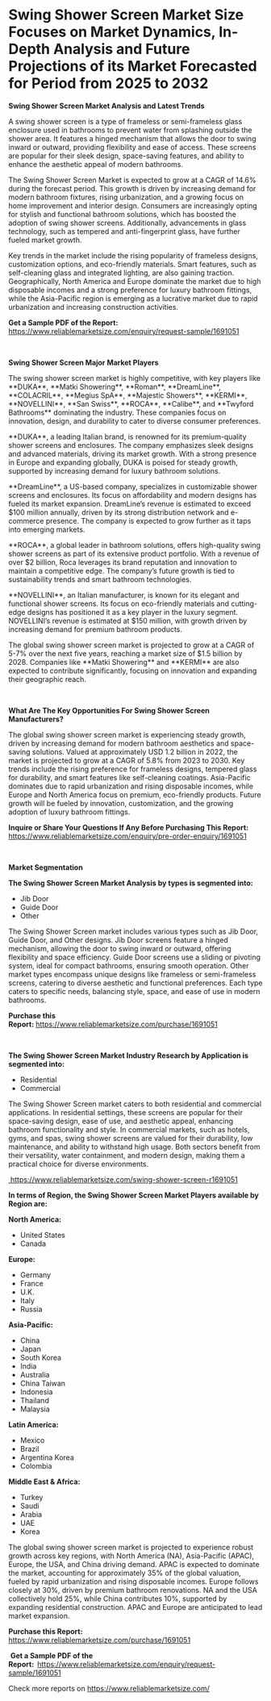 <p><h1>Swing Shower Screen Market Size Focuses on Market Dynamics, In-Depth Analysis and Future Projections of its Market Forecasted for Period from 2025 to 2032</h1></p><p><strong>Swing Shower Screen Market Analysis and Latest Trends</strong></p>
<p><p>A swing shower screen is a type of frameless or semi-frameless glass enclosure used in bathrooms to prevent water from splashing outside the shower area. It features a hinged mechanism that allows the door to swing inward or outward, providing flexibility and ease of access. These screens are popular for their sleek design, space-saving features, and ability to enhance the aesthetic appeal of modern bathrooms.</p><p>The Swing Shower Screen Market is expected to grow at a CAGR of 14.6% during the forecast period. This growth is driven by increasing demand for modern bathroom fixtures, rising urbanization, and a growing focus on home improvement and interior design. Consumers are increasingly opting for stylish and functional bathroom solutions, which has boosted the adoption of swing shower screens. Additionally, advancements in glass technology, such as tempered and anti-fingerprint glass, have further fueled market growth.</p><p>Key trends in the market include the rising popularity of frameless designs, customization options, and eco-friendly materials. Smart features, such as self-cleaning glass and integrated lighting, are also gaining traction. Geographically, North America and Europe dominate the market due to high disposable incomes and a strong preference for luxury bathroom fittings, while the Asia-Pacific region is emerging as a lucrative market due to rapid urbanization and increasing construction activities.</p></p>
<p><strong>Get a Sample PDF of the Report:&nbsp;</strong> <a href="https://www.reliablemarketsize.com/enquiry/request-sample/1691051?utm_campaign=2230&utm_medium=2&utm_source=Github&utm_content=ia&utm_term=29012025&utm_id=swing-shower-screen">https://www.reliablemarketsize.com/enquiry/request-sample/1691051</a></p>
<p>&nbsp;</p>
<p><strong>Swing Shower Screen Major Market Players</strong></p>
<p><p>The swing shower screen market is highly competitive, with key players like **DUKA**, **Matki Showering**, **Roman**, **DreamLine**, **COLACRIL**, **Megius SpA**, **Majestic Showers**, **KERMI**, **NOVELLINI**, **San Swiss**, **ROCA**, **Calibe**, and **Twyford Bathrooms** dominating the industry. These companies focus on innovation, design, and durability to cater to diverse consumer preferences.</p><p>**DUKA**, a leading Italian brand, is renowned for its premium-quality shower screens and enclosures. The company emphasizes sleek designs and advanced materials, driving its market growth. With a strong presence in Europe and expanding globally, DUKA is poised for steady growth, supported by increasing demand for luxury bathroom solutions.</p><p>**DreamLine**, a US-based company, specializes in customizable shower screens and enclosures. Its focus on affordability and modern designs has fueled its market expansion. DreamLine’s revenue is estimated to exceed $100 million annually, driven by its strong distribution network and e-commerce presence. The company is expected to grow further as it taps into emerging markets.</p><p>**ROCA**, a global leader in bathroom solutions, offers high-quality swing shower screens as part of its extensive product portfolio. With a revenue of over $2 billion, Roca leverages its brand reputation and innovation to maintain a competitive edge. The company’s future growth is tied to sustainability trends and smart bathroom technologies.</p><p>**NOVELLINI**, an Italian manufacturer, is known for its elegant and functional shower screens. Its focus on eco-friendly materials and cutting-edge designs has positioned it as a key player in the luxury segment. NOVELLINI’s revenue is estimated at $150 million, with growth driven by increasing demand for premium bathroom products.</p><p>The global swing shower screen market is projected to grow at a CAGR of 5-7% over the next five years, reaching a market size of $1.5 billion by 2028. Companies like **Matki Showering** and **KERMI** are also expected to contribute significantly, focusing on innovation and expanding their geographic reach.</p></p>
<p>&nbsp;</p>
<p><strong>What Are The Key Opportunities For Swing Shower Screen Manufacturers?</strong></p>
<p><p>The global swing shower screen market is experiencing steady growth, driven by increasing demand for modern bathroom aesthetics and space-saving solutions. Valued at approximately USD 1.2 billion in 2022, the market is projected to grow at a CAGR of 5.8% from 2023 to 2030. Key trends include the rising preference for frameless designs, tempered glass for durability, and smart features like self-cleaning coatings. Asia-Pacific dominates due to rapid urbanization and rising disposable incomes, while Europe and North America focus on premium, eco-friendly products. Future growth will be fueled by innovation, customization, and the growing adoption of luxury bathroom fittings.</p></p>
<p><strong>Inquire or Share Your Questions If Any Before Purchasing This Report:</strong> <a href="https://www.reliablemarketsize.com/enquiry/pre-order-enquiry/1691051?utm_campaign=2230&utm_medium=2&utm_source=Github&utm_content=ia&utm_term=29012025&utm_id=swing-shower-screen">https://www.reliablemarketsize.com/enquiry/pre-order-enquiry/1691051</a></p>
<p>&nbsp;</p>
<p><strong>Market Segmentation</strong></p>
<p><strong>The Swing Shower Screen Market Analysis by types is segmented into:</strong></p>
<p><ul><li>Jib Door</li><li>Guide Door</li><li>Other</li></ul></p>
<p><p>The Swing Shower Screen market includes various types such as Jib Door, Guide Door, and Other designs. Jib Door screens feature a hinged mechanism, allowing the door to swing inward or outward, offering flexibility and space efficiency. Guide Door screens use a sliding or pivoting system, ideal for compact bathrooms, ensuring smooth operation. Other market types encompass unique designs like frameless or semi-frameless screens, catering to diverse aesthetic and functional preferences. Each type caters to specific needs, balancing style, space, and ease of use in modern bathrooms.</p></p>
<p><strong>Purchase this Report:&nbsp;</strong><a href="https://www.reliablemarketsize.com/purchase/1691051?utm_campaign=2230&utm_medium=2&utm_source=Github&utm_content=ia&utm_term=29012025&utm_id=swing-shower-screen">https://www.reliablemarketsize.com/purchase/1691051</a></p>
<p>&nbsp;</p>
<p><strong>The Swing Shower Screen Market Industry Research by Application is segmented into:</strong></p>
<p><ul><li>Residential</li><li>Commercial</li></ul></p>
<p><p>The Swing Shower Screen market caters to both residential and commercial applications. In residential settings, these screens are popular for their space-saving design, ease of use, and aesthetic appeal, enhancing bathroom functionality and style. In commercial markets, such as hotels, gyms, and spas, swing shower screens are valued for their durability, low maintenance, and ability to withstand high usage. Both sectors benefit from their versatility, water containment, and modern design, making them a practical choice for diverse environments.</p></p>
<p><a href="https://www.reliablemarketsize.com/swing-shower-screen-r1691051?utm_campaign=2230&utm_medium=2&utm_source=Github&utm_content=ia&utm_term=29012025&utm_id=swing-shower-screen">&nbsp;https://www.reliablemarketsize.com/swing-shower-screen-r1691051</a></p>
<p><strong>In terms of Region, the Swing Shower Screen Market Players available by Region are:</strong></p>
<p>
    <p> <strong> North America: </strong>
        <ul>
            <li>United States</li>
            <li>Canada</li>
        </ul>
        </p> 
    <p> <strong> Europe: </strong>
        <ul>
            <li>Germany</li>
            <li>France</li>
            <li>U.K.</li>
            <li>Italy</li>
            <li>Russia</li>
        </ul>
        </p> 
    <p> <strong> Asia-Pacific: </strong>
        <ul>
            <li>China</li>
            <li>Japan</li>
            <li>South Korea</li>
            <li>India</li>
            <li>Australia</li>
            <li>China Taiwan</li>
            <li>Indonesia</li>
            <li>Thailand</li>
            <li>Malaysia</li>
        </ul>
        </p> 
    <p> <strong> Latin America: </strong>
        <ul>
            <li>Mexico</li>
            <li>Brazil</li>
            <li>Argentina Korea</li>
            <li>Colombia</li>
        </ul>
        </p> 
    <p> <strong> Middle East & Africa: </strong>
        <ul>
            <li>Turkey</li>
            <li>Saudi</li>
            <li>Arabia</li>
            <li>UAE</li>
            <li>Korea</li>
        </ul>
    </p>
    </p>
<p><p>The global swing shower screen market is projected to experience robust growth across key regions, with North America (NA), Asia-Pacific (APAC), Europe, the USA, and China driving demand. APAC is expected to dominate the market, accounting for approximately 35% of the global valuation, fueled by rapid urbanization and rising disposable incomes. Europe follows closely at 30%, driven by premium bathroom renovations. NA and the USA collectively hold 25%, while China contributes 10%, supported by expanding residential construction. APAC and Europe are anticipated to lead market expansion.</p></p>
<p><strong>Purchase this Report: </strong><a href="https://www.reliablemarketsize.com/purchase/1691051?utm_campaign=2230&utm_medium=2&utm_source=Github&utm_content=ia&utm_term=29012025&utm_id=swing-shower-screen">https://www.reliablemarketsize.com/purchase/1691051</a></p>
<p>&nbsp;<strong>Get a Sample PDF of the Report:&nbsp;&nbsp;</strong><a href="https://www.reliablemarketsize.com/enquiry/request-sample/1691051?utm_campaign=2230&utm_medium=2&utm_source=Github&utm_content=ia&utm_term=29012025&utm_id=swing-shower-screen">https://www.reliablemarketsize.com/enquiry/request-sample/1691051</a></p>
<p><strong></strong></p>
<p>Check more reports on <a href="https://www.reliablemarketsize.com/?utm_campaign=2230&utm_medium=2&utm_source=Github&utm_content=ia&utm_term=29012025&utm_id=swing-shower-screen">https://www.reliablemarketsize.com/</a></p>